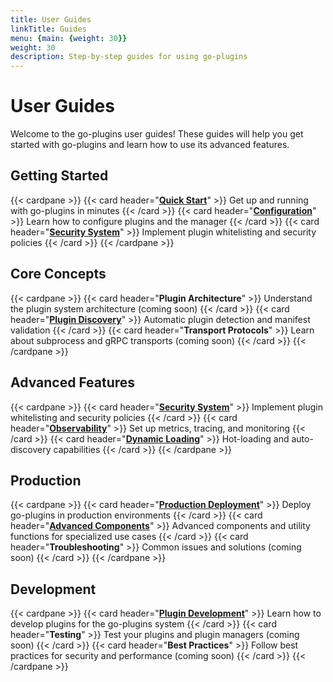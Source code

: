 ```yaml
---
title: User Guides
linkTitle: Guides
menu: {main: {weight: 30}}
weight: 30
description: Step-by-step guides for using go-plugins
---
```


# User Guides

Welcome to the go-plugins user guides! These guides will help you get started with go-plugins and learn how to use its advanced features.

## Getting Started

{{< cardpane >}}
{{< card header="**[Quick Start](quick-start/)**" >}}
Get up and running with go-plugins in minutes
{{< /card >}}
{{< card header="**[Configuration](configuration/)**" >}}
Learn how to configure plugins and the manager
{{< /card >}}
{{< card header="**[Security System](security/)**" >}}
Implement plugin whitelisting and security policies
{{< /card >}}
{{< /cardpane >}}

## Core Concepts

{{< cardpane >}}
{{< card header="**Plugin Architecture**" >}}
Understand the plugin system architecture (coming soon)
{{< /card >}}
{{< card header="**[Plugin Discovery](discovery/)**" >}}
Automatic plugin detection and manifest validation
{{< /card >}}
{{< card header="**Transport Protocols**" >}}
Learn about subprocess and gRPC transports (coming soon)
{{< /card >}}
{{< /cardpane >}}

## Advanced Features

{{< cardpane >}}
{{< card header="**[Security System](security/)**" >}}
Implement plugin whitelisting and security policies
{{< /card >}}
{{< card header="**[Observability](observability/)**" >}}
Set up metrics, tracing, and monitoring
{{< /card >}}
{{< card header="**[Dynamic Loading](dynamic-loading/)**" >}}
Hot-loading and auto-discovery capabilities
{{< /card >}}
{{< /cardpane >}}

## Production

{{< cardpane >}}
{{< card header="**[Production Deployment](production/)**" >}}
Deploy go-plugins in production environments
{{< /card >}}
{{< card header="**[Advanced Components](advanced-components/)**" >}}
Advanced components and utility functions for specialized use cases
{{< /card >}}
{{< card header="**Troubleshooting**" >}}
Common issues and solutions (coming soon)
{{< /card >}}
{{< /cardpane >}}

## Development

{{< cardpane >}}
{{< card header="**[Plugin Development](plugin-development/)**" >}}
Learn how to develop plugins for the go-plugins system
{{< /card >}}
{{< card header="**Testing**" >}}
Test your plugins and plugin managers (coming soon)
{{< /card >}}
{{< card header="**Best Practices**" >}}
Follow best practices for security and performance (coming soon)
{{< /card >}}
{{< /cardpane >}}
